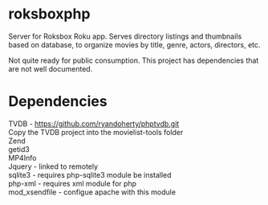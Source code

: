 # roksboxphp
Server for Roksbox Roku app. Serves directory listings and thumbnails based on database, to organize movies by title, genre, actors, directors, etc.

Not quite ready for public consumption. This project has dependencies that are not well documented.

# Dependencies
TVDB - https://github.com/ryandoherty/phptvdb.git  
Copy the TVDB project into the movielist-tools folder
<br>
Zend<br>
getid3<br>
MP4Info<br>
Jquery - linked to remotely<br>
sqlite3 - requires php-sqlite3 module be installed<br>
php-xml - requires xml module for php<br>
mod_xsendfile - configue apache with this module <br>

